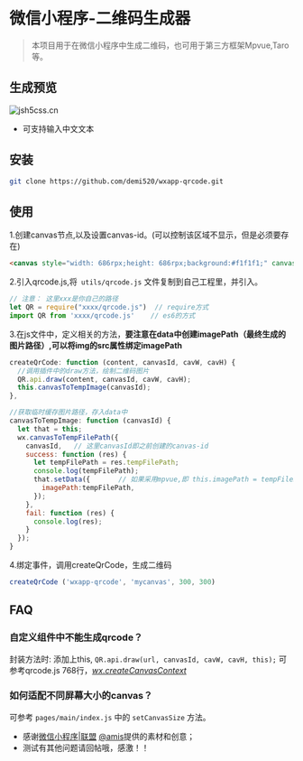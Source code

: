 # 微信小程序-二维码生成器

> 本项目用于在微信小程序中生成二维码，也可用于第三方框架Mpvue,Taro等。

## 生成预览
![jsh5css.cn](http://jsh5css.cn/blog/wp-content/uploads/2016/12/20161207143611_73427.png)

* 可支持输入中文文本

## 安装

``` bash
git clone https://github.com/demi520/wxapp-qrcode.git
```


## 使用

1.创建canvas节点,以及设置canvas-id。(可以控制该区域不显示，但是必须要存在)
```html
<canvas style="width: 686rpx;height: 686rpx;background:#f1f1f1;" canvas-id="mycanvas"/>
```

2.引入qrcode.js,将` utils/qrcode.js` 文件复制到自己工程里，并引入。
```javascript
// 注意： 这里xxx是你自己的路径
let QR = require("xxxx/qrcode.js")  // require方式
import QR from 'xxxx/qrcode.js'    // es6的方式
```

3.在js文件中，定义相关的方法，**要注意在data中创建imagePath（最终生成的图片路径）,可以将img的src属性绑定imagePath**
```javascript
createQrCode: function (content, canvasId, cavW, cavH) {
  //调用插件中的draw方法，绘制二维码图片
  QR.api.draw(content, canvasId, cavW, cavH);
  this.canvasToTempImage(canvasId);
},

//获取临时缓存图片路径，存入data中
canvasToTempImage: function (canvasId) {
  let that = this;
  wx.canvasToTempFilePath({
    canvasId,   // 这里canvasId即之前创建的canvas-id
    success: function (res) {
      let tempFilePath = res.tempFilePath;
      console.log(tempFilePath);
      that.setData({       // 如果采用mpvue,即 this.imagePath = tempFilePath
        imagePath:tempFilePath,     
      });
    },
    fail: function (res) {
      console.log(res);
    }
  });
}
```

4.绑定事件，调用createQrCode，生成二维码
```javascript
createQrCode ('wxapp-qrcode', 'mycanvas', 300, 300)
```

## FAQ


### 自定义组件中不能生成qrcode？

封装方法时: 添加上this, `QR.api.draw(url, canvasId, cavW, cavH, this);` 可参考qrcode.js 768行，*[wx.createCanvasContext](https://developers.weixin.qq.com/miniprogram/dev/api/canvas/wx.createCanvasContext.html)*

### 如何适配不同屏幕大小的canvas？

可参考 `pages/main/index.js` 中的 `setCanvasSize` 方法。


* 感谢[微信小程序|联盟](http://www.wxapp-union.com/) [@amis](http://www.wxapp-union.com/home.php?mod=space&uid=310)提供的素材和创意；  
* 测试有其他问题请回帖哦，感激！！
